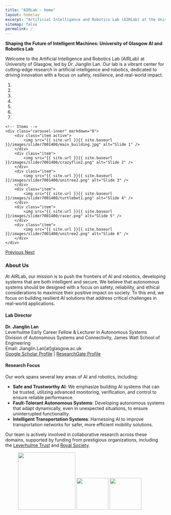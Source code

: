 ```yaml
---
title: "AIRLab - Home"
layout: homelay
excerpt: "Artificial Intelligence and Robotics Lab (AIRLab) at the University of Glasgow"
sitemap: false
permalink: /
---
```


**Shaping the Future of Intelligent Machines: University of Glasgow AI and Robotics Lab**

Welcome to the Artificial Intelligence and Robotics Lab (AIRLab) at University of Glasgow, led by Dr. Jianglin Lan. Our lab is a vibrant center for cutting-edge research in artificial intelligence and robotics, dedicated to driving innovation with a focus on safety, resilience, and real-world impact.

<div markdown="0" id="carousel" class="carousel slide" data-ride="carousel" data-interval="4000" data-pause="hover">
    <!-- Menu -->
    <ol class="carousel-indicators">
        <li data-target="#carousel" data-slide-to="0" class="active"></li>
        <li data-target="#carousel" data-slide-to="1"></li>
        <li data-target="#carousel" data-slide-to="2"></li>
        <li data-target="#carousel" data-slide-to="3"></li>
        <li data-target="#carousel" data-slide-to="4"></li>
        <li data-target="#carousel" data-slide-to="5"></li>
        <li data-target="#carousel" data-slide-to="6"></li>
    </ol>

    <!-- Items -->
    <div class="carousel-inner" markdown="0">
        <div class="item active">
            <img src="{{ site.url }}{{ site.baseurl }}/images/slider7001400/main_building.jpg" alt="Slide 1" />
        </div>
        <div class="item">
            <img src="{{ site.url }}{{ site.baseurl }}/images/slider7001400/crazyflie2.png" alt="Slide 2" />
        </div>
        <div class="item">
            <img src="{{ site.url }}{{ site.baseurl }}/images/slider7001400/unitree2.png" alt="Slide 3" />
        </div>
        <div class="item">
            <img src="{{ site.url }}{{ site.baseurl }}/images/slider7001400/turtlebot1.png" alt="Slide 4" />
        </div>
        <div class="item">
            <img src="{{ site.url }}{{ site.baseurl }}/images/slider7001400/racer.png" alt="Slide 5" />
        </div>
        <div class="item">
            <img src="{{ site.url }}{{ site.baseurl }}/images/slider7001400/unitree2.png" alt="Slide 6" />
        </div>
    </div>
  <a class="left carousel-control" href="#carousel" role="button" data-slide="prev">
    <span class="glyphicon glyphicon-chevron-left" aria-hidden="true"></span>
    <span class="sr-only">Previous</span>
  </a>
  <a class="right carousel-control" href="#carousel" role="button" data-slide="next">
    <span class="glyphicon glyphicon-chevron-right" aria-hidden="true"></span>
    <span class="sr-only">Next</span>
  </a>
</div>

### About Us
At AIRLab, our mission is to push the frontiers of AI and robotics, developing systems that are both intelligent and secure. We believe that autonomous systems should be designed with a focus on safety, reliability, and ethical considerations to maximize their positive impact on society. To this end, we focus on building resilient AI solutions that address critical challenges in real-world applications.

#### Lab Director
**Dr. Jianglin Lan**  
Leverhulme Early Career Fellow & Lecturer in Autonomous Systems  
Division of Autonomous Systems and Connectivity, James Watt School of Engineering  
Email: Jianglin.Lan[at]glasgow.ac.uk  
[Google Scholar Profile](#) | [ResearchGate Profile](#)

#### Research Focus
Our work spans several key areas of AI and robotics, including:

- **Safe and Trustworthy AI**: We emphasize building AI systems that can be trusted, utilizing advanced monitoring, verification, and control to ensure reliable performance.
- **Fault-Tolerant Autonomous Systems**: Developing autonomous systems that adapt dynamically, even in unexpected situations, to ensure uninterrupted functionality.
- **Intelligent Transportation Systems**: Harnessing AI to improve transportation networks for safer, more efficient mobility solutions.

Our team is actively involved in collaborative research across these domains, supported by funding from prestigious organizations, including the [Leverhulme Trust](https://www.leverhulme.ac.uk) and [Royal Society](https://www.royalsociety.org).

<figure class="fourth">
  <img src="{{ site.url }}{{ site.baseurl }}/images/logopic/Uni_Glasgow_1.jpg" style="width: 180px">
  <img src="{{ site.url }}{{ site.baseurl }}/images/logopic/Leverhulm-Trust.jpg" style="width: 100px">
  <img src="{{ site.url }}{{ site.baseurl }}/images/logopic/royalsociety.png" style="width: 100px">
</figure>
